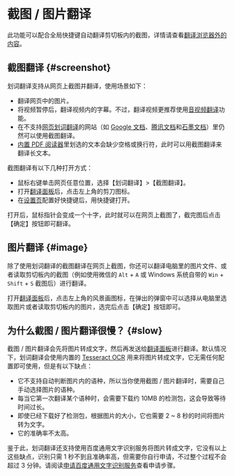 # 截图 / 图片翻译

此功能可以配合全局快捷键自动翻译剪切板内的截图，详情请查看[翻译浏览器外的内容](extra.mdx)。

## 截图翻译 {#screenshot}

划词翻译支持从网页上截图并翻译，使用场景如下：

- 翻译网页中的图片。
- 将视频暂停后，翻译视频内的字幕。不过，翻译视频更推荐使用[音视频翻译](video.md)功能。
- 在不支持[网页划词翻译](cross.mdx)的网站（如 [Google 文档](https://docs.google.com/)、[腾讯文档](https://docs.qq.com/)和[石墨文档](https://shimo.im/)）里仍然可以使用截图翻译。
- [内置 PDF 阅读器](pdf.md)里划选的文本会缺少空格或换行符，此时可以用截图翻译来翻译长文本。

截图翻译有以下几种打开方式：

- 鼠标右键单击网页任意位置，选择【划词翻译】>【截图翻译】。
- 打开[翻译面板](panel.md)后，点击左上角的剪刀图标。
- 在[设置页](options.mdx)配置好快捷键后，用快捷键打开。

打开后，鼠标指针会变成一个十字，此时就可以在网页上截图了，截完图后点击【确定】按钮即可翻译。

## 图片翻译 {#image}

除了使用划词翻译的截图翻译在网页上截图，你还可以翻译电脑里的图片文件、或者读取剪切板内的截图（例如使用微信的 `Alt` + `A` 或 Windows 系统自带的 `Win` + `Shift` + `S` 截图后）进行翻译。

打开[翻译面板](panel.md)后，点击左上角的风景画图标，在弹出的弹窗中可以选择从电脑里选取图片或者读取剪切板内的图片，选完后点击【确定】按钮即可。

## 为什么截图 / 图片翻译很慢？ {#slow}

截图 / 图片翻译会先将图片转成文字，然后再发送给[翻译面板](panel.md)进行翻译。默认情况下，划词翻译会使用内置的 [Tesseract OCR](https://tesseract-ocr.github.io/) 用来将图片转成文字，它无需任何配置即可使用，但是有以下缺点：

- 它不支持自动判断图片内的语种，所以当你使用截图 / 图片翻译时，需要自己手动选择图片的语种。
- 每当它第一次翻译某个语种时，会需要下载约 10MB 的检测包，这会导致等待时间过长。
- 即使已经下载好了检测包，根据图片的大小，它也需要 2 ~ 8 秒的时间将图片转为文字。
- 它的准确率不太高。

鉴于此，划词翻译还支持使用百度通用文字识别服务将图片转成文字，它没有以上这些缺点，识别只需 1 秒不到且准确率高，但需要你自行申请，不过整个过程不会超过 3 分钟。请阅读[申请百度通用文字识别服务](../services/baidu-ocr.mdx)查看申请步骤。